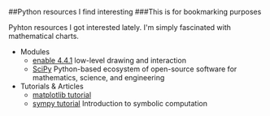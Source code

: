 ##Python resources I find interesting
###This is for bookmarking purposes

Pyhton resources I got interested lately. I'm simply fascinated with mathematical charts.

* Modules
  - [enable 4.4.1](https://pypi.python.org/pypi/enable) low-level drawing and interaction
  - [SciPy](http://www.scipy.org/) Python-based ecosystem of open-source software for mathematics, science, and engineering
* Tutorials & Articles
  - [matplotlib tutorial](http://www.loria.fr/~rougier/teaching/matplotlib/) 
  - [sympy tutorial](http://docs.sympy.org/latest/tutorial/intro.html) Introduction to symbolic computation
